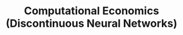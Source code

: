 ---
#preview
title: Computational Economics (Discontinuous Neural Networks)
image: /img/portfolio/project-2/pwnl-high.png
category: With New Deep Learning Models 

#params
#fullWidth: true

#full details
details:

    - label: "$category"

description:
    enabled: 1
    content: "
        <p>Economics problems assume that agents are best responding. When best responses change, utilities change discontinuously. Therefore, we develop discontinuous networks to deal with economics problems.</p>
    "

gallery: 
    enabled: 0
    items:
        - image: /disenabled
          alt: "image"


description2:
    enabled: 1
    heading: "Piecewise Linear, Discontinuous Network"
    content: "
        <p>Designed for contract design, where the utility function is piecewise linear but discontinuous. [NeurIPS 2023] </p>
        <p>&nbsp; </p>
        <p>For the figure below: (a) The exact surface of the principal’s utility function. (b) A learned ReLU network cannot model the discontinuity of the function
and yields an incorrect contract as shown in (a). (c) A learned DeLU network represents a discontinuous
function and can well-approximate the ground-truth.</p>
    "
    button:
        label: Paper
        link: "https://openreview.net/forum?id=q8mH2d6uw2"
        target: "_blank"

gallery2: 
    enabled: 1
    items:
        - image: /img/portfolio/project-2/pwl.png
          alt: "image"
          
description3:
    enabled: 1
    heading: "Piecewise Non-Linear, Discontinuous Network"
    content: "
        <p>Designed for multi-sender persuasion, where the utility function is piecewise non-linear and discontinuous. [ICML 2024] </p>
        <p>&nbsp; </p>
        <p>In each column below, we show the ground-truth principal's utility, and
the approximation results achieved by our method, ReLU, and piecewise linear discontinuous networks, respectively.</p>
    "
    button:
        label: Paper
        link: "https://openreview.net/forum?id=8JFIKpzumn"
        target: "_blank"

gallery3: 
    enabled: 1
    items:
        - image: /img/portfolio/project-2/pwnl.png
          alt: "image"


---